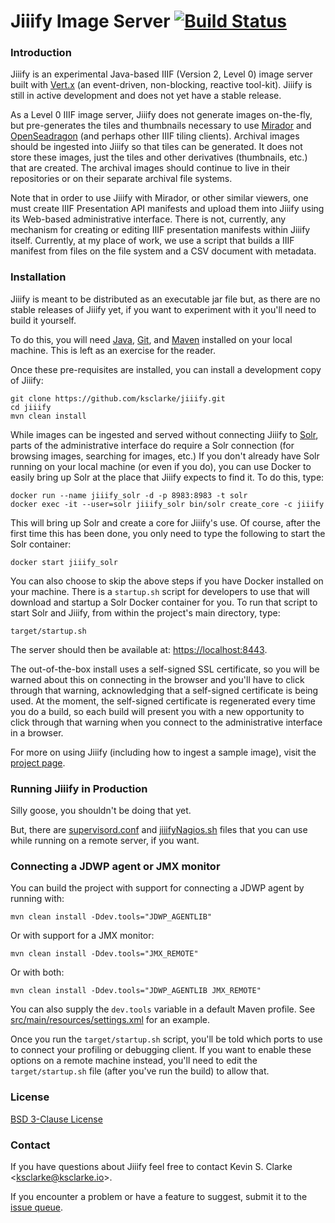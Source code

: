 # Jiiify Image Server [![Build Status](https://travis-ci.org/ksclarke/jiiify.png?branch=master)](https://travis-ci.org/ksclarke/jiiify)

### Introduction

Jiiify is an experimental Java-based IIIF (Version 2, Level 0) image server built with [Vert.x](http://vertx.io/) (an event-driven, non-blocking, reactive tool-kit). Jiiify is still in active development and does not yet have a stable release.

As a Level 0 IIIF image server, Jiiify does not generate images on-the-fly, but pre-generates the tiles and thumbnails necessary to use [Mirador](http://projectmirador.org/) and [OpenSeadragon](https://openseadragon.github.io/) (and perhaps other IIIF tiling clients). Archival images should be ingested into Jiiify so that tiles can be generated. It does not store these images, just the tiles and other derivatives (thumbnails, etc.) that are created. The archival images should continue to live in their repositories or on their separate archival file systems.

Note that in order to use Jiiify with Mirador, or other similar viewers, one must create IIIF Presentation API manifests and upload them into Jiiify using its Web-based administrative interface. There is not, currently, any mechanism for creating or editing IIIF presentation manifests within Jiiify itself. Currently, at my place of work, we use a script that builds a IIIF manifest from files on the file system and a CSV document with metadata.

### Installation

Jiiify is meant to be distributed as an executable jar file but, as there are no stable releases of Jiiify yet, if you want to experiment with it you'll need to build it yourself.

To do this, you will need [Java](http://www.oracle.com/technetwork/java/javase/downloads/index.html), [Git](https://git-scm.com/), and [Maven](http://maven.apache.org/) installed on your local machine. This is left as an exercise for the reader.

Once these pre-requisites are installed, you can install a development copy of Jiiify:

    git clone https://github.com/ksclarke/jiiify.git
    cd jiiify
    mvn clean install

While images can be ingested and served without connecting Jiiify to [Solr](http://lucene.apache.org/solr/), parts of the administrative interface do require a Solr connection (for browsing images, searching for images, etc.) If you don't already have Solr running on your local machine (or even if you do), you can use Docker to easily bring up Solr at the place that Jiiify expects to find it. To do this, type:

    docker run --name jiiify_solr -d -p 8983:8983 -t solr
    docker exec -it --user=solr jiiify_solr bin/solr create_core -c jiiify

This will bring up Solr and create a core for Jiiify's use. Of course, after the first time this has been done, you only need to type the following to start the Solr container:

    docker start jiiify_solr

You can also choose to skip the above steps if you have Docker installed on your machine. There is a `startup.sh` script for developers to use that will download and startup a Solr Docker container for you. To run that script to start Solr and Jiiify, from within the project's main directory, type:

    target/startup.sh

The server should then be available at: [https://localhost:8443](https://localhost:8443).

The out-of-the-box install uses a self-signed SSL certificate, so you will be warned about this on connecting in the browser and you'll have to click through that warning, acknowledging that a self-signed certificate is being used. At the moment, the self-signed certificate is regenerated every time you do a build, so each build will present you with a new opportunity to click through that warning when you connect to the administrative interface in a browser.

For more on using Jiiify (including how to ingest a sample image), visit the [project page](http://projects.freelibrary.info/jiiify).

### Running Jiiify in Production

Silly goose, you shouldn't be doing that yet.

But, there are [supervisord.conf](https://github.com/ksclarke/jiiify/blob/master/src/main/resources/supervisord.conf) and [jiiifyNagios.sh](https://github.com/ksclarke/jiiify/blob/master/src/main/scripts/jiiifyNagios.sh) files that you can use while running on a remote server, if you want.

### Connecting a JDWP agent or JMX monitor

You can build the project with support for connecting a JDWP agent by running with:

    mvn clean install -Ddev.tools="JDWP_AGENTLIB"

Or with support for a JMX monitor:

    mvn clean install -Ddev.tools="JMX_REMOTE"

Or with both:

    mvn clean install -Ddev.tools="JDWP_AGENTLIB JMX_REMOTE"

You can also supply the `dev.tools` variable in a default Maven profile. See [src/main/resources/settings.xml](https://github.com/ksclarke/jiiify/blob/master/src/main/resources/settings.xml) for an example.

Once you run the `target/startup.sh` script, you'll be told which ports to use to connect your profiling or debugging client. If you want to enable these options on a remote machine instead, you'll need to edit the `target/startup.sh` file (after you've run the build) to allow that.

### License

[BSD 3-Clause License](https://github.com/ksclarke/jiiify/blob/master/LICENSE.txt)

### Contact

If you have questions about Jiiify feel free to contact Kevin S. Clarke &lt;<a href="mailto:ksclarke@ksclarke.io">ksclarke@ksclarke.io</a>&gt;.

If you encounter a problem or have a feature to suggest, submit it to the [issue queue](https://github.com/ksclarke/jiiify/issues "GitHub Issue Queue").
